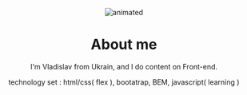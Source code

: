 <p align="center">
  <img src="https://github.com/nero-5-5/nero-5-5/blob/main/dazai-fl-732.gif" alt="animated" />
</p>


<h1 align="center">
About me
</h1>

<p align="center">
I'm Vladislav from Ukrain, and I do content on Front-end.
</p>

<p align="center">
  technology set : html/css( flex ), bootatrap, BEM, javascript( learning )
</p>
